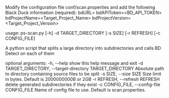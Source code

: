 Modify the configuration file conf/scan.properties and add the following Black Duck information (required): 
bdURL=<URL-To-BD-Host>
bdAPIToken=<BD_API_TOKEN>
bdProjectName=<Target_Project_Name>
bdProjectVersion=<Target_Project_Version>

usage: ps-scan.py [-h] -d TARGET_DIRECTORY [-s SIZE] [-r REFRESH]
                  [-c CONFIG_FILE]

A python script that splits a large directory into subdirectories and calls BD
Detect on each of them

optional arguments:
  -h, --help            show this help message and exit
  -d TARGET_DIRECTORY, --target-directory TARGET_DIRECTORY
                        Absolute path to directory containing source files to
                        be split
  -s SIZE, --size SIZE  Size limit in bytes. Default is 2000000000B or 2GB
  -r REFRESH, --refresh REFRESH
                        delete generated subdirectories if they exist
  -c CONFIG_FILE, --config-file CONFIG_FILE
                        Name of config file to use. Default is
                        scan.properties.
